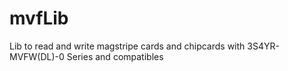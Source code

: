 # mvfLib
Lib to read and write magstripe cards and chipcards with 3S4YR-MVFW(DL)-0 Series and compatibles

